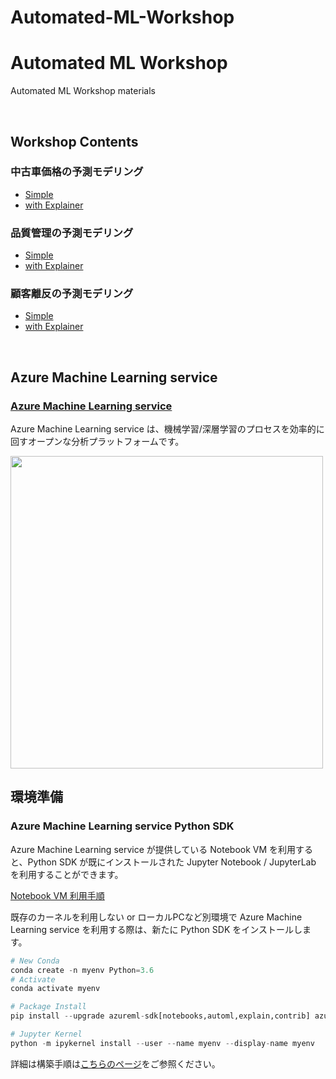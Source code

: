 # Automated-ML-Workshop
# Automated ML Workshop

Automated ML Workshop materials 

<br/>

## Workshop Contents
### 中古車価格の予測モデリング
- [Simple](notebooks/Automobile-regression.ipynb)
- [with Explainer](notebooks/Automobile-regression-explainer.ipynb)
### 品質管理の予測モデリング
- [Simple](notebooks/FactoryQC-classification.ipynb)
- [with Explainer](notebooks/FactoryQC-classification-explainer.ipynb)
### 顧客離反の予測モデリング
- [Simple](notebooks/Churn-classification.ipynb)
- [with Explainer](notebooks/Churn-classification-explainer.ipynb)

<br/>


## Azure Machine Learning service
### [Azure Machine Learning service](https://docs.microsoft.com/ja-JP/azure/machine-learning/service/)
Azure Machine Learning service は、機械学習/深層学習のプロセスを効率的に回すオープンな分析プラットフォームです。

<img src="https://docs.microsoft.com/en-us/azure/machine-learning/service/media/concept-azure-machine-learning-architecture/workflow.png" width = "500">   


<br/>    
  
## 環境準備
### Azure Machine Learning service Python SDK

Azure Machine Learning service が提供している Notebook VM を利用すると、Python SDK が既にインストールされた Jupyter Notebook / JupyterLab を利用することができます。

[Notebook VM 利用手順](https://docs.microsoft.com/ja-JP/azure/machine-learning/service/quickstart-run-cloud-notebook)

既存のカーネルを利用しない or ローカルPCなど別環境で Azure Machine Learning service を利用する際は、新たに Python SDK をインストールします。

```python
# New Conda
conda create -n myenv Python=3.6
# Activate 
conda activate myenv
```
```python
# Package Install
pip install --upgrade azureml-sdk[notebooks,automl,explain,contrib] azureml-dataprep
```
```python
# Jupyter Kernel
python -m ipykernel install --user --name myenv --display-name myenv
```

詳細は構築手順は[こちらのページ](https://docs.microsoft.com/ja-JP/azure/machine-learning/service/how-to-configure-environment#local)をご参照ください。

<br/>


<!-- 
### 異常検知
- One-Class SVM -->

<!-- ## [推薦システム (Recommendation)](Recommendation) ## -->
<!-- ## 需要予測 (Demand Forecasting) ##
### 自動機械学習による需要予測モデルj構築
### 状態空間モデルによる時系列モデルの解釈 -->
<!-- ## 在庫最適化 (Optimization) ## -->


